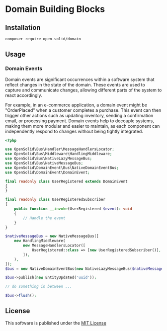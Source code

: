 # Domain Building Blocks

## Installation

```bash
composer require open-solid/domain
```

## Usage

### Domain Events

Domain events are significant occurrences within a software system that
reflect changes in the state of the domain. These events are used to
capture and communicate changes, allowing different parts of the system
to react accordingly.

For example, in an e-commerce application, a domain event might be
"OrderPlaced" when a customer completes a purchase. This event can then
trigger other actions such as updating inventory, sending a confirmation
email, or processing payment. Domain events help to decouple systems,
making them more modular and easier to maintain, as each component can
independently respond to changes without being tightly integrated.

```php
<?php

use OpenSolid\Bus\Handler\MessageHandlersLocator;
use OpenSolid\Bus\Middleware\HandlingMiddleware;
use OpenSolid\Bus\NativeLazyMessageBus;
use OpenSolid\Bus\NativeMessageBus;
use OpenSolid\DomainEvent\Bus\NativeDomainEventBus;
use OpenSolid\DomainEvent\DomainEvent;

final readonly class UserRegistered extends DomainEvent
{
}

final readonly class UserRegisteredSubscriber
{
    public function __invoke(UserRegistered $event): void
    {
        // Handle the event
    }
}

$nativeMessageBus = new NativeMessageBus([
    new HandlingMiddleware(
        new MessageHandlersLocator([
            UserRegistered::class => [new UserRegisteredSubscriber()],
        ]),
    ),
]);
$bus = new NativeDomainEventBus(new NativeLazyMessageBus($nativeMessageBus));

$bus->publish(new EntityUpdated('uuid'));

// do something in between ...

$bus->flush();
```

## License

This software is published under the [MIT License](LICENSE)
